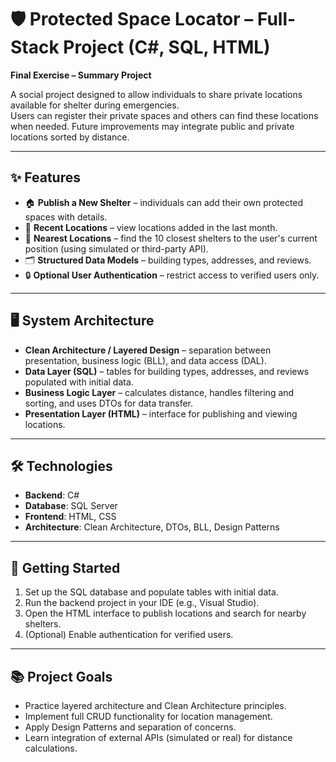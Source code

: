 # 🛡️ Protected Space Locator – Full-Stack Project (C#, SQL, HTML)

**Final Exercise – Summary Project**  

A social project designed to allow individuals to share private locations available for shelter during emergencies.  
Users can register their private spaces and others can find these locations when needed. Future improvements may integrate public and private locations sorted by distance.  

---

## ✨ **Features**
- 🏠 **Publish a New Shelter** – individuals can add their own protected spaces with details.  
- 📅 **Recent Locations** – view locations added in the last month.  
- 📍 **Nearest Locations** – find the 10 closest shelters to the user's current position (using simulated or third-party API).  
- 🗂️ **Structured Data Models** – building types, addresses, and reviews.  
- 🔒 **Optional User Authentication** – restrict access to verified users only.  

---

## 🖥️ **System Architecture**
- **Clean Architecture / Layered Design** – separation between presentation, business logic (BLL), and data access (DAL).  
- **Data Layer (SQL)** – tables for building types, addresses, and reviews populated with initial data.  
- **Business Logic Layer** – calculates distance, handles filtering and sorting, and uses DTOs for data transfer.  
- **Presentation Layer (HTML)** – interface for publishing and viewing locations.  

---

## 🛠️ **Technologies**
- **Backend**: C#  
- **Database**: SQL Server  
- **Frontend**: HTML, CSS  
- **Architecture**: Clean Architecture, DTOs, BLL, Design Patterns  

---

## 🚀 **Getting Started**
1. Set up the SQL database and populate tables with initial data.  
2. Run the backend project in your IDE (e.g., Visual Studio).  
3. Open the HTML interface to publish locations and search for nearby shelters.  
4. (Optional) Enable authentication for verified users.  

---

## 📚 **Project Goals**
- Practice layered architecture and Clean Architecture principles.  
- Implement full CRUD functionality for location management.  
- Apply Design Patterns and separation of concerns.  
- Learn integration of external APIs (simulated or real) for distance calculations.
